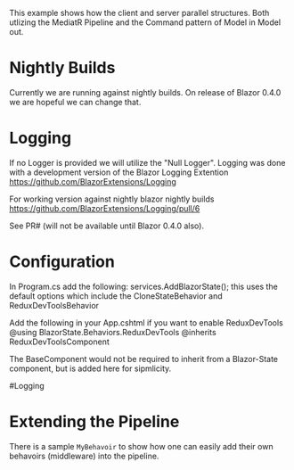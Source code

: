 ﻿This example shows how the client and server parallel structures. 
Both utlizing the MediatR Pipeline and the Command pattern of Model in Model out.
# Nightly Builds
Currently we are running against nightly builds. On release of Blazor 0.4.0 we are hopeful we can change that.

# Logging
If no Logger is provided we will utilize the "Null Logger".
Logging was done with a development version of the Blazor Logging Extention
https://github.com/BlazorExtensions/Logging

For working version against nightly blazor nightly builds
https://github.com/BlazorExtensions/Logging/pull/6

See PR#  (will not be available until Blazor 0.4.0 also).
# Configuration
In Program.cs add the following:
  services.AddBlazorState();
  this uses the default options which include the CloneStateBehavior and ReduxDevToolsBehavior

Add the following in your App.cshtml if you want to enable ReduxDevTools
@using BlazorState.Behaviors.ReduxDevTools
@inherits ReduxDevToolsComponent

The BaseComponent would not be required to inherit from a Blazor-State component, 
but is added here for sipmlicity.

#Logging


# Extending the Pipeline 
There is a sample `MyBehavoir` to show how one can easily add their own behavoirs (middleware) into the pipeline.

